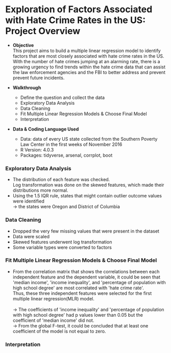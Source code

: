 # Exploration of Factors Associated with Hate Crime Rates in the US: Project Overview

* **Objective**<br/>
This project aims to build a multiple linear regression model to identify factors that are most closely associated with hate crime rates in the US. With the number of hate crimes jumping at an alarming rate, there is a growing urgency to find trends within the hate crime data that can assist the law enforcement agencies and the FBI to better address and prevent prevent future incidents. 

* **Walkthrough**
    - Define the question and collect the data 
    - Exploratory Data Analysis 
    - Data Cleaning 
    - Fit Multiple Linear Regression Models & Choose Final Model
    - Interpretation
  
* **Data & Coding Language Used**
    - Data: data of every US state collected from the Southern Poverty Law Center in the first weeks of November 2016 
    - R Version: 4.0.3
    - Packages: tidyverse, arsenal, corrplot, boot

### Exploratory Data Analysis 
* The distribution of each feature was checked.<br/>
  Log transformation was done on the skewed features, which made their distributions more normal.<br/> 
* Using the 1.5 IQR rule, states that might contain outlier outcome values were identified<br/>
  &#8594; the states were Oregon and District of Columbia 

### Data Cleaning 
* Dropped the very few missing values that were present in the dataset 
* Data were scaled
* Skewed features underwent log transformation
* Some variable types were converted to factors 

### Fit Multiple Linear Regression Models & Choose Final Model 
* From the correlation matrix that shows the correlations between each independent feature and the dependent variable, it could be seen that 'median income', 'income inequality', and 'percentage of population with high school degree' are most correlated with 'hate crime rate'.<br/>
Thus, these three independent features were selected for the first multiple linear regression(MLR) model.<br/>  
 &#8594; The coefficients of 'income inequality' and 'percentage of population with high school degree' had p values lower than 0.05 but the coefficient of 'median income' did not.<br/>
 &#8594; From the global F-test, it could be concluded that at least one coefficient of the model is not equal to zero. 

### Interpretation 
